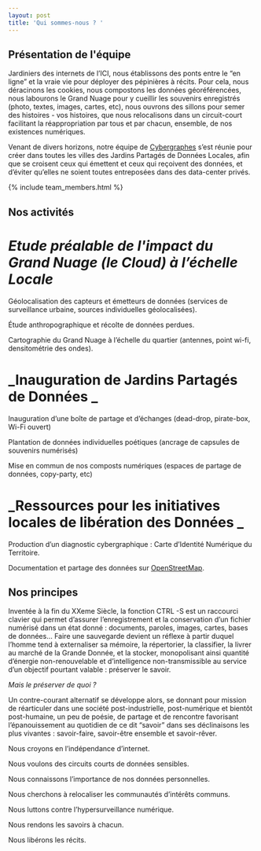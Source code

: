 ```yaml
---
layout: post
title: 'Qui sommes-nous ? '
---
```

## Présentation de l'équipe

Jardiniers des internets de l’ICI, nous établissons des ponts entre le “en ligne” et la vraie vie pour déployer des pépinières à récits. Pour cela, nous déracinons les cookies, nous compostons les données géoréférencées, nous labourons le Grand Nuage pour y cueillir les souvenirs enregistrés (photo, textes, images, cartes, etc), nous ouvrons des sillons pour semer des histoires - vos histoires, que nous relocalisons dans un circuit-court facilitant la réappropriation par tous et par chacun, ensemble, de nos existences numériques.
 
Venant de divers horizons, notre équipe de [Cybergraphes](http://lahaut.netlify.com/quest-ce-que-la-cybergraphie) s’est réunie pour créer dans toutes les villes des Jardins Partagés de Données Locales, afin que se croisent ceux qui émettent et ceux qui reçoivent des données, et d’éviter qu’elles ne soient toutes entreposées dans des data-center privés. 

{% include team_members.html %}

## Nos activités

# _Etude préalable de l'impact du Grand Nuage (le Cloud) à l’échelle Locale_

Géolocalisation des capteurs et émetteurs de données (services de surveillance urbaine, sources individuelles géolocalisées).

Étude anthropographique et récolte de données perdues.

Cartographie du Grand Nuage à l’échelle du quartier (antennes, point wi-fi, densitométrie des ondes).

 
# _Inauguration de Jardins Partagés de Données _

Inauguration d’une boîte de partage et d’échanges (dead-drop, pirate-box, Wi-Fi ouvert)

Plantation de données individuelles poétiques (ancrage de capsules de souvenirs numérisés)

Mise en commun de nos composts numériques (espaces de partage de données, copy-party, etc)
 
# _Ressources pour les initiatives locales de libération des Données _

Production d’un diagnostic cybergraphique : Carte d’Identité Numérique du Territoire.

Documentation et partage des données sur [OpenStreetMap](http://openstreetmap.org/).


## Nos principes

Inventée à la fin du XXeme Siècle, la fonction CTRL -S est un raccourci clavier qui permet d’assurer l’enregistrement et la conservation d’un fichier numérisé dans un état donné : documents, paroles, images, cartes, bases de données... Faire une sauvegarde devient un réflexe à partir duquel l’homme tend à externaliser sa mémoire, la répertorier, la classifier, la livrer au marché de la Grande Donnée, et la stocker, monopolisant ainsi quantité d’énergie non-renouvelable et d’intelligence non-transmissible au service d’un objectif pourtant valable : préserver le savoir. 
 
   _Mais le préserver de quoi ?_
  
Un contre-courant alternatif se développe alors, se donnant pour mission de réarticuler dans une société post-industrielle, post-numérique et bientôt post-humaine, un peu de poésie, de partage et de rencontre favorisant l’épanouissement au quotidien de ce dit “savoir” dans ses déclinaisons les plus vivantes : savoir-faire, savoir-être ensemble et savoir-rêver.

Nous croyons en l’indépendance d’internet.

Nous voulons des circuits courts de données sensibles.

Nous connaissons l’importance de nos données personnelles.

Nous cherchons à relocaliser les communautés d’intérêts communs.

Nous luttons contre l’hypersurveillance numérique.

Nous rendons les savoirs à chacun.

Nous libérons les récits.
